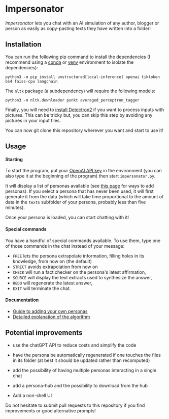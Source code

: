 # Impersonator

*Impersonator* lets you chat with an AI simulation of any author, blogger or person as easily as copy-pasting texts they have written into a folder!

## Installation

You can run the following pip command to install the dependencies (I recommend using a [conda](https://conda.io/projects/conda/en/latest/user-guide/tasks/manage-environments.html#managing-environments) or [venv](https://packaging.python.org/en/latest/tutorials/installing-packages/#creating-and-using-virtual-environments) environment to isolate the dependencies):

```shell
python3 -m pip install unstructured[local-inference] openai tiktoken bs4 faiss-cpu langchain
```

The `nltk` package (a subdependency) will require the following models:

```shell
python3 -m nltk.downloader punkt averaged_perceptron_tagger
```

Finally, you will need to [install Detectron2](https://detectron2.readthedocs.io/en/latest/tutorials/install.html) if you want to process inputs with pictures. This can be tricky but, you can skip this step by avoiding any pictures in your input files.

You can now git clone this repository wherever you want and start to use it!

## Usage

#### Starting

To start the program, put your [OpenAI API key](https://platform.openai.com/account/api-keys) in the environment (you can also type it at the beginning of the program) then start `impersonator.py`.

It will display a list of personas available (see [this page](docs/adding%20a%20persona.md) for ways to add personas).
If you select a persona that has never been used, it will first generate it from the data (which will take time proportional to the amount of data in the `texts` subfolder of your persona, probably less than five minutes).

Once your persona is loaded, you can start chatting with it!

#### Special commands

You have a handful of special commands available.
To use them, type one of those commands in the chat instead of your message:

* `FREE` lets the persona extrapolate information, filling holes in its knowledge, from now on (the default)
* `STRICT` avoids extrapolation from now on
* `CHECK` will run a fact checker on the persona's latest affirmation,
* `SOURCE` will display the text extracts used to synthesize the answer,
* `REDO` will regenerate the latest answer,
* `EXIT` will terminate the chat.

#### Documentation

* [Guide to adding your own personas](docs/adding%20a%20persona.md)
* [Detailed explanation of the algorithm](docs/inner%20workings.md)

## Potential improvements

* use the chatGPT API to reduce costs and simplify the code

* have the persona be automatically regenerated if one touches the files in its folder (at best it should be updated rather than recomputed)
* add the possibility of having multiple personas interacting in a single chat
* add a persona-hub and the possibility to download from the hub
* Add a non-shell UI

Do not hesitate to submit pull requests to this repository if you find improvements or good alternative prompts!